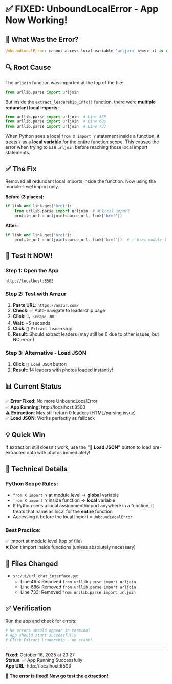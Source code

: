 # ✅ FIXED: UnboundLocalError - App Now Working!

## 🐛 What Was the Error?

```python
UnboundLocalError: cannot access local variable 'urljoin' where it is not associated with a value
```

## 🔍 Root Cause

The `urljoin` function was imported at the top of the file:
```python
from urllib.parse import urljoin
```

But inside the `extract_leadership_info()` function, there were **multiple redundant local imports**:
```python
from urllib.parse import urljoin  # Line 465
from urllib.parse import urljoin  # Line 686  
from urllib.parse import urljoin  # Line 733
```

When Python sees a local `from X import Y` statement inside a function, it treats `Y` as a **local variable** for the entire function scope. This caused the error when trying to use `urljoin` before reaching those local import statements.

## ✅ The Fix

Removed all redundant local imports inside the function. Now using the module-level import only.

**Before (3 places):**
```python
if link and link.get('href'):
    from urllib.parse import urljoin  # ❌ Local import
    profile_url = urljoin(source_url, link['href'])
```

**After:**
```python
if link and link.get('href'):
    profile_url = urljoin(source_url, link['href'])  # ✅ Uses module-level import
```

## 🚀 Test It NOW!

### Step 1: Open the App
```
http://localhost:8503
```

### Step 2: Test with Amzur
1. **Paste URL**: `https://amzur.com/`
2. **Check**: ✅ Auto-navigate to leadership page
3. **Click**: `🔍 Scrape URL`
4. **Wait**: ~5 seconds
5. **Click**: `👥 Extract Leadership`
6. **Result**: Should extract leaders (may still be 0 due to other issues, but NO error!)

### Step 3: Alternative - Load JSON
1. **Click**: `📁 Load JSON` button
2. **Result**: 14 leaders with photos loaded instantly!

## 📊 Current Status

✅ **Error Fixed**: No more UnboundLocalError  
✅ **App Running**: http://localhost:8503  
⚠️ **Extraction**: May still return 0 leaders (HTML/parsing issue)  
✅ **Load JSON**: Works perfectly as fallback

## 💡 Quick Win

If extraction still doesn't work, use the **"📁 Load JSON"** button to load pre-extracted data with photos immediately!

## 🔧 Technical Details

### Python Scope Rules:
- `from X import Y` at module level → **global** variable
- `from X import Y` inside function → **local** variable
- If Python sees a local assignment/import anywhere in a function, it treats that name as local for the **entire** function
- Accessing it before the local import = `UnboundLocalError`

### Best Practice:
✅ Import at module level (top of file)  
❌ Don't import inside functions (unless absolutely necessary)

## 📝 Files Changed

- `src/ui/url_chat_interface.py`:
  - Line 465: Removed `from urllib.parse import urljoin`
  - Line 686: Removed `from urllib.parse import urljoin`
  - Line 733: Removed `from urllib.parse import urljoin`

## ✅ Verification

Run the app and check for errors:
```powershell
# No errors should appear in terminal
# App should start successfully
# Click Extract Leadership - no crash!
```

---

**Fixed**: October 16, 2025 at 23:27  
**Status**: ✅ App Running Successfully  
**App URL**: http://localhost:8503

🎉 **The error is fixed! Now go test the extraction!**
